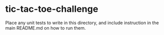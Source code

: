 # tic-tac-toe-challenge

Place any unit tests to write in this directory, and include instruction in the main README.md on how to run them.